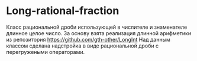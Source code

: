 # Long-rational-fraction
Класс рациональной дроби использующей в числителе и знаменателе длинное целое число.
За основу взята реализация длинной арифметики из репозитория https://github.com/gth-other/LongInt
Над данным классом сделана надстройка в виде рациональной дроби с перегружеными операторами.
